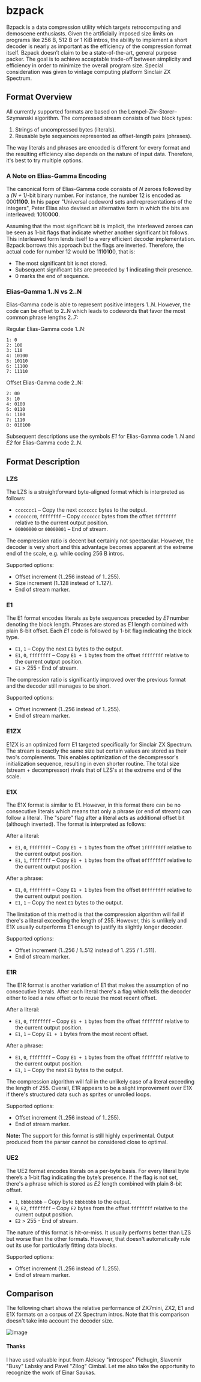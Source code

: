 # bzpack

Bzpack is a data compression utility which targets retrocomputing and demoscene enthusiasts. Given the artificially imposed size limits on programs like 256 B, 512 B or 1 KiB intros, the ability to implement a short decoder is nearly as important as the efficiency of the compression format itself. Bzpack doesn’t claim to be a state-of-the-art, general purpose packer. The goal is to achieve acceptable trade-off between simplicity and efficiency in order to minimize the overall program size. Special consideration was given to vintage computing platform Sinclair ZX Spectrum.

## Format Overview

All currently supported formats are based on the Lempel–Ziv–Storer–Szymanski algorithm. The compressed stream consists of two block types:
1. Strings of uncompressed bytes (literals).
2. Reusable byte sequences represented as offset-length pairs (phrases).

The way literals and phrases are encoded is different for every format and the resulting efficiency also depends on the nature of input data. Therefore, it's best to try multiple options.

### A Note on Elias-Gamma Encoding

The canonical form of Elias-Gamma code consists of *N* zeroes followed by a *(N + 1)*-bit binary number. For instance, the number 12 is encoded as 000**1100**. In his paper "Universal codeword sets and representations of the integers", Peter Elias also devised an alternative form in which the bits are interleaved: **1**0**1**0**0**0**0**.

Assuming that the most significant bit is implicit, the interleaved zeroes can be seen as 1-bit flags that indicate whether another significant bit follows. This interleaved form lends itself to a very efficient decoder implementation. Bzpack borrows this approach but the flags are inverted. Therefore, the actual code for number 12 would be 1**1**1**0**1**0**0, that is:

* The most significant bit is not stored.
* Subsequent significant bits are preceded by 1 indicating their presence.
* 0 marks the end of sequence.

### Elias-Gamma 1..N vs 2..N

Elias-Gamma code is able to represent positive integers 1..N. However, the code can be offset to 2..N which leads to codewords that favor the most common phrase lengths 2..7:

Regular Elias-Gamma code 1..N:
```
1: 0
2: 100
3: 110
4: 10100
5: 10110
6: 11100
7: 11110
```
Offset Elias-Gamma code 2..N:
```
2: 00
3: 10
4: 0100
5: 0110
6: 1100
7: 1110
8: 010100
```
Subsequent descriptions use the symbols *E1* for Elias-Gamma code 1..N and *E2* for Elias-Gamma code 2..N.

## Format Description

### LZS

The LZS is a straightforward byte-aligned format which is interpreted as follows:

* `ccccccc1` – Copy the next `ccccccc` bytes to the output.
* `ccccccc0`, `ffffffff` – Copy `ccccccc` bytes from the offset `ffffffff` relative to the current output position.
* `00000000` or `00000001` – End of stream.

The compression ratio is decent but certainly not spectacular. However, the decoder is very short and this advantage becomes apparent at the extreme end of the scale, e.g. while coding 256 B intros.

Supported options:

* Offset increment (1..256 instead of 1..255).
* Size increment (1..128 instead of 1..127).
* End of stream marker.

### E1

The E1 format encodes literals as byte sequences preceded by *E1* number denoting the block length. Phrases are stored as *E1* length combined with plain 8-bit offset. Each *E1* code is followed by 1-bit flag indicating the block type.

* `E1`, `1` – Copy the next `E1` bytes to the output.
* `E1`, `0`, `ffffffff` – Copy `E1 + 1` bytes from the offset `ffffffff` relative to the current output position.
* `E1` > 255 - End of stream.

The compression ratio is significantly improved over the previous format and the decoder still manages to be short.

Supported options:

* Offset increment (1..256 instead of 1..255).
* End of stream marker.

### E1ZX

E1ZX is an optimized form E1 targeted specifically for Sinclair ZX Spectrum. The stream is exactly the same size but certain values are stored as their two's complements. This enables optimization of the decompressor's initialization sequence, resulting in even shorter routine. The total size (stream + decompressor) rivals that of LZS's at the extreme end of the scale.

### E1X

The E1X format is similar to E1. However, in this format there can be no consecutive literals which means that only a phrase (or end of stream) can follow a literal. The "spare" flag after a literal acts as additional offset bit (although inverted). The format is interpreted as follows:

After a literal:

* `E1`, `0`, `ffffffff` – Copy `E1 + 1` bytes from the offset `1ffffffff` relative to the current output position.
* `E1`, `1`, `ffffffff` – Copy `E1 + 1` bytes from the offset `0ffffffff` relative to the current output position.

After a phrase:

* `E1`, `0`, `ffffffff` – Copy `E1 + 1` bytes from the offset `0ffffffff` relative to the current output position.
* `E1`, `1` – Copy the next `E1` bytes to the output.

The limitation of this method is that the compression algorithm will fail if there's a literal exceeding the length of 255. However, this is unlikely and E1X usually outperforms E1 enough to justify its slightly longer decoder.

Supported options:

* Offset increment (1..256 / 1..512 instead of 1..255 / 1..511).
* End of stream marker.

### E1R

The E1R format is another variation of E1 that makes the assumption of no consecutive literals. After each literal there's a flag which tells the decoder either to load a new offset or to reuse the most recent offset.

After a literal:

* `E1`, `0`, `ffffffff` – Copy `E1 + 1` bytes from the offset `ffffffff` relative to the current output position.
* `E1`, `1` – Copy `E1 + 1` bytes from the most recent offset.

After a phrase:

* `E1`, `0`, `ffffffff` – Copy `E1 + 1` bytes from the offset `ffffffff` relative to the current output position.
* `E1`, `1` – Copy the next `E1` bytes to the output.

The compression algorithm will fail in the unlikely case of a literal exceeding the length of 255. Overall, E1R appears to be a slight improvement over E1X if there's structured data such as sprites or unrolled loops.

Supported options:

* Offset increment (1..256 instead of 1..255).
* End of stream marker.

**Note:** The support for this format is still highly experimental. Output produced from the parser cannot be considered close to optimal.

### UE2

The UE2 format encodes literals on a per-byte basis. For every literal byte there’s a 1-bit flag indicating the byte’s presence. If the flag is not set, there's a phrase which is stored as *E2* length combined with plain 8-bit offset.

* `1`, `bbbbbbbb` – Copy byte `bbbbbbbb` to the output.
* `0`, `E2`, `ffffffff` – Copy `E2` bytes from the offset `ffffffff` relative to the current output position.
* `E2` > 255 - End of stream.

The nature of this format is hit-or-miss. It usually performs better than LZS but worse than the other formats. However, that doesn't automatically rule out its use for particularly fitting data blocks.

Supported options:

* Offset increment (1..256 instead of 1..255).
* End of stream marker.

## Comparison

The following chart shows the relative performance of ZX7mini, ZX2, E1 and E1X formats on a corpus of ZX Spectrum intros. Note that this comparison doesn't take into account the decoder size.

![image](https://user-images.githubusercontent.com/37623188/131914074-9e2bd774-f234-454d-9e48-06e76fa052cd.png)

#### Thanks

I have used valuable input from Aleksey "introspec" Pichugin, Slavomir "Busy" Labsky and Pavel "Zilog" Cimbal. Let me also take the opportunity to recognize the work of Einar Saukas.
